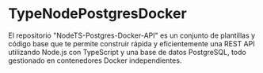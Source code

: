 # TypeNodePostgresDocker
El repositorio "NodeTS-Postgres-Docker-API" es un conjunto de plantillas y código base que te permite construir rápida y eficientemente una REST API utilizando Node.js con TypeScript y una base de datos PostgreSQL, todo gestionado en contenedores Docker independientes.
